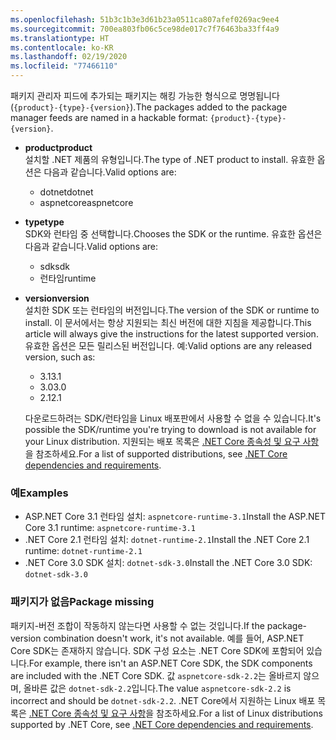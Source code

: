 ```yaml
---
ms.openlocfilehash: 51b3c1b3e3d61b23a0511ca807afef0269ac9ee4
ms.sourcegitcommit: 700ea803fb06c5ce98de017c7f76463ba33ff4a9
ms.translationtype: HT
ms.contentlocale: ko-KR
ms.lasthandoff: 02/19/2020
ms.locfileid: "77466110"
---
```


<span data-ttu-id="2853d-101">패키지 관리자 피드에 추가되는 패키지는 해킹 가능한 형식으로 명명됩니다(`{product}-{type}-{version}`).</span><span class="sxs-lookup"><span data-stu-id="2853d-101">The packages added to the package manager feeds are named in a hackable format: `{product}-{type}-{version}`.</span></span>

- <span data-ttu-id="2853d-102">**product**</span><span class="sxs-lookup"><span data-stu-id="2853d-102">**product**</span></span>\
<span data-ttu-id="2853d-103">설치할 .NET 제품의 유형입니다.</span><span class="sxs-lookup"><span data-stu-id="2853d-103">The type of .NET product to install.</span></span> <span data-ttu-id="2853d-104">유효한 옵션은 다음과 같습니다.</span><span class="sxs-lookup"><span data-stu-id="2853d-104">Valid options are:</span></span>

  - <span data-ttu-id="2853d-105">dotnet</span><span class="sxs-lookup"><span data-stu-id="2853d-105">dotnet</span></span>
  - <span data-ttu-id="2853d-106">aspnetcore</span><span class="sxs-lookup"><span data-stu-id="2853d-106">aspnetcore</span></span>

- <span data-ttu-id="2853d-107">**type**</span><span class="sxs-lookup"><span data-stu-id="2853d-107">**type**</span></span>\
<span data-ttu-id="2853d-108">SDK와 런타임 중 선택합니다.</span><span class="sxs-lookup"><span data-stu-id="2853d-108">Chooses the SDK or the runtime.</span></span> <span data-ttu-id="2853d-109">유효한 옵션은 다음과 같습니다.</span><span class="sxs-lookup"><span data-stu-id="2853d-109">Valid options are:</span></span>

  - <span data-ttu-id="2853d-110">sdk</span><span class="sxs-lookup"><span data-stu-id="2853d-110">sdk</span></span>
  - <span data-ttu-id="2853d-111">런타임</span><span class="sxs-lookup"><span data-stu-id="2853d-111">runtime</span></span>

- <span data-ttu-id="2853d-112">**version**</span><span class="sxs-lookup"><span data-stu-id="2853d-112">**version**</span></span>\
<span data-ttu-id="2853d-113">설치한 SDK 또는 런타임의 버전입니다.</span><span class="sxs-lookup"><span data-stu-id="2853d-113">The version of the SDK or runtime to install.</span></span> <span data-ttu-id="2853d-114">이 문서에서는 항상 지원되는 최신 버전에 대한 지침을 제공합니다.</span><span class="sxs-lookup"><span data-stu-id="2853d-114">This article will always give the instructions for the latest supported version.</span></span> <span data-ttu-id="2853d-115">유효한 옵션은 모든 릴리스된 버전입니다. 예:</span><span class="sxs-lookup"><span data-stu-id="2853d-115">Valid options are any released version, such as:</span></span>

  - <span data-ttu-id="2853d-116">3.1</span><span class="sxs-lookup"><span data-stu-id="2853d-116">3.1</span></span>
  - <span data-ttu-id="2853d-117">3.0</span><span class="sxs-lookup"><span data-stu-id="2853d-117">3.0</span></span>
  - <span data-ttu-id="2853d-118">2.1</span><span class="sxs-lookup"><span data-stu-id="2853d-118">2.1</span></span>

  <span data-ttu-id="2853d-119">다운로드하려는 SDK/런타임을 Linux 배포판에서 사용할 수 없을 수 있습니다.</span><span class="sxs-lookup"><span data-stu-id="2853d-119">It's possible the SDK/runtime you're trying to download is not available for your Linux distribution.</span></span> <span data-ttu-id="2853d-120">지원되는 배포 목록은 [.NET Core 종속성 및 요구 사항](../dependencies.md?pivots=os-linux)을 참조하세요.</span><span class="sxs-lookup"><span data-stu-id="2853d-120">For a list of supported distributions, see [.NET Core dependencies and requirements](../dependencies.md?pivots=os-linux).</span></span>

### <a name="examples"></a><span data-ttu-id="2853d-121">예</span><span class="sxs-lookup"><span data-stu-id="2853d-121">Examples</span></span>

- <span data-ttu-id="2853d-122">ASP.NET Core 3.1 런타임 설치: `aspnetcore-runtime-3.1`</span><span class="sxs-lookup"><span data-stu-id="2853d-122">Install the ASP.NET Core 3.1 runtime: `aspnetcore-runtime-3.1`</span></span>
- <span data-ttu-id="2853d-123">.NET Core 2.1 런타임 설치: `dotnet-runtime-2.1`</span><span class="sxs-lookup"><span data-stu-id="2853d-123">Install the .NET Core 2.1 runtime: `dotnet-runtime-2.1`</span></span>
- <span data-ttu-id="2853d-124">.NET Core 3.0 SDK 설치: `dotnet-sdk-3.0`</span><span class="sxs-lookup"><span data-stu-id="2853d-124">Install the .NET Core 3.0 SDK: `dotnet-sdk-3.0`</span></span>

### <a name="package-missing"></a><span data-ttu-id="2853d-125">패키지가 없음</span><span class="sxs-lookup"><span data-stu-id="2853d-125">Package missing</span></span>

<span data-ttu-id="2853d-126">패키지-버전 조합이 작동하지 않는다면 사용할 수 없는 것입니다.</span><span class="sxs-lookup"><span data-stu-id="2853d-126">If the package-version combination doesn't work, it's not available.</span></span> <span data-ttu-id="2853d-127">예를 들어, ASP.NET Core SDK는 존재하지 않습니다. SDK 구성 요소는 .NET Core SDK에 포함되어 있습니다.</span><span class="sxs-lookup"><span data-stu-id="2853d-127">For example, there isn't an ASP.NET Core SDK, the SDK components are included with the .NET Core SDK.</span></span> <span data-ttu-id="2853d-128">값 `aspnetcore-sdk-2.2`는 올바르지 않으며, 올바른 값은 `dotnet-sdk-2.2`입니다.</span><span class="sxs-lookup"><span data-stu-id="2853d-128">The value `aspnetcore-sdk-2.2` is incorrect and should be `dotnet-sdk-2.2`.</span></span> <span data-ttu-id="2853d-129">.NET Core에서 지원하는 Linux 배포 목록은 [.NET Core 종속성 및 요구 사항](../dependencies.md?pivots=os-linux)을 참조하세요.</span><span class="sxs-lookup"><span data-stu-id="2853d-129">For a list of Linux distributions supported by .NET Core, see [.NET Core dependencies and requirements](../dependencies.md?pivots=os-linux).</span></span>
